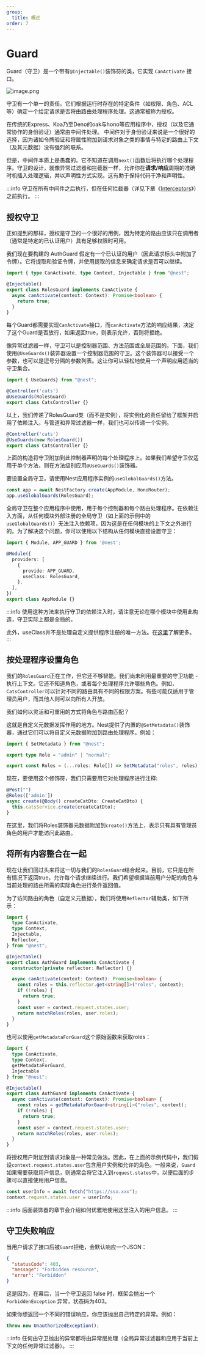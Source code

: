 ```yaml
---
group:
  title: 概述
order: 7
---
```


# Guard

Guard（守卫）是一个带有`@Injectable()`装饰符的类，它实现 `CanActivate` 接口。

![image.png](./images/guards.png)

守卫有一个单一的责任。它们根据运行时存在的特定条件（如权限、角色、ACL等）确定一个给定请求是否将由路由处理程序处理。这通常被称为授权。

在传统的Express、Koa乃至Deno的oak与hono等应用程序中，授权（以及它通常协作的身份验证）通常由中间件处理。
中间件对于身份验证来说是一个很好的选择，因为诸如令牌验证和将属性附加到请求对象之类的事情与特定的路由上下文（及其元数据）没有强烈的联系。

但是，中间件本质上是愚蠢的。它不知道在调用`next()`函数后将执行哪个处理程序。守卫的设计，就像异常过滤器和拦截器一样，允许你在**请求/响应**周期的准确时机插入处理逻辑，并以声明性方式实现。这有助于保持代码干净和声明性。

:::info
守卫在所有中间件之后执行，但在任何拦截器（详见下章《[Interceptors](./08_interceptors)》）之前执行。
:::

## 授权守卫

正如提到的那样，授权是守卫的一个很好的用例，因为特定的路由应该只在调用者（通常是特定的已认证用户）具有足够权限时可用。

我们现在要构建的 AuthGuard 假定有一个已认证的用户（因此请求标头中附加了令牌）。它将提取和验证令牌，并使用提取的信息来确定请求是否可以继续。

```typescript
import { type CanActivate, type Context, Injectable } from "@nest";

@Injectable()
export class RolesGuard implements CanActivate {
  async canActivate(context: Context): Promise<boolean> {
    return true;
  }
}
```

每个Guard都需要实现`CanActivate`接口，而`canActivate`方法的响应结果，决定了这个Guard是否放行，如果返回true，则表示允许，否则将拒绝。

像异常过滤器一样，守卫可以是控制器范围、方法范围或全局范围的。下面，我们使用`@UseGuards()`装饰器设置一个控制器范围的守卫。这个装饰器可以接受一个参数，也可以是逗号分隔的参数列表。这让你可以轻松地使用一个声明应用适当的守卫集合。

```typescript
import { UseGuards} from "@nest";

@Controller('cats')
@UseGuards(RolesGuard)
export class CatsController {}
```

以上，我们传递了RolesGuard类（而不是实例），将实例化的责任留给了框架并启用了依赖注入。与管道和异常过滤器一样，我们也可以传递一个实例。

```typescript
@Controller('cats')
@UseGuards(new RolesGuard())
export class CatsController {}
```

上面的构造将守卫附加到此控制器声明的每个处理程序上。如果我们希望守卫仅适用于单个方法，则在方法级别应用`@UseGuards()`装饰器。

要设置全局守卫，请使用Nest应用程序实例的`useGlobalGuards()`方法。

```typescript
const app = await NestFactory.create(AppModule, HonoRouter);
app.useGlobalGuards(RolesGuard);
```

全局守卫在整个应用程序中使用，用于每个控制器和每个路由处理程序。在依赖注入方面，从任何模块外部注册的全局守卫（如上面的示例中的`useGlobalGuards()`）无法注入依赖项，因为这是在任何模块的上下文之外进行的。为了解决这个问题，你可以使用以下结构从任何模块直接设置守卫：

```typescript
import { Module, APP_GUARD } from '@nest';

@Module({
  providers: [
    {
      provide: APP_GUARD,
      useClass: RolesGuard,
    },
  ],
})
export class AppModule {}
```

:::info
使用这种方法来执行守卫的依赖注入时，请注意无论在哪个模块中使用此构造，守卫实际上都是全局的。
 
此外，useClass并不是处理自定义提供程序注册的唯一方法。在[这里](./11_custom_provider)了解更多。
:::

## 按处理程序设置角色

我们的`RolesGuard`正在工作，但它还不够智能。我们尚未利用最重要的守卫功能 - 执行上下文。它还不知道角色，或者每个处理程序允许哪些角色。例如，`CatsController`可以针对不同的路由具有不同的权限方案。有些可能仅适用于管理员用户，而其他人则可以向所有人开放。

我们如何以灵活和可重用的方式将角色与路由匹配？

这就是自定义元数据发挥作用的地方。Nest提供了内置的`@SetMetadata()`装饰器，通过它们可以将自定义元数据附加到路由处理程序。例如：

```typescript
import { SetMetadata } from "@nest";

export type Role = "admin" | "normal";

export const Roles = (...roles: Role[]) => SetMetadata("roles", roles);
```

现在，要使用这个修饰符，我们只需要用它对处理程序进行注释:

```typescript
@Post("")
@Roles(['admin'])
async create(@Body() createCatDto: CreateCatDto) {
  this.catsService.create(createCatDto);
}
```

在这里，我们将Roles装饰器元数据附加到`create()`方法上，表示只有具有管理员角色的用户才能访问此路由。

## 将所有内容整合在一起

现在让我们回过头来将这一切与我们的`RolesGuard`结合起来。目前，它只是在所有情况下返回true，允许每个请求继续进行。我们希望根据当前用户分配的角色与当前处理的路由所需的实际角色进行条件返回值。

为了访问路由的角色（自定义元数据），我们将使用`Reflector`辅助类，如下所示：

```typescript
import {
  type CanActivate,
  type Context,
  Injectable,
  Reflector,
} from "@nest";

@Injectable()
export class AuthGuard implements CanActivate {
  constructor(private reflector: Reflector) {}

  async canActivate(context: Context): Promise<boolean> {
    const roles = this.reflector.get<string[]>("roles", context);
    if (!roles) {
      return true;
    }
    const user = context.request.states.user;
    return matchRoles(roles, user.roles);
  }
}
```

也可以使用`getMetadataForGuard`这个原始函数来获取roles：

```typescript
import {
  type CanActivate,
  type Context,
  getMetadataForGuard,
  Injectable
} from "@nest";

@Injectable()
export class AuthGuard implements CanActivate {
  async canActivate(context: Context): Promise<boolean> {
    const roles = getMetadataForGuard<string[]>("roles", context);
    if (!roles) {
      return true;
    }
    const user = context.request.states.user;
    return matchRoles(roles, user.roles);
  }
}
```

将授权用户附加到请求对象是一种常见做法。因此，在上面的示例代码中，我们假设`context.request.states.user`包含用户实例和允许的角色。一般来说，`Guard`如果需要获取用户信息，则通常会将它注入到`request.states`中，以便后面的步骤可以直接使用用户信息。

```typescript
const userInfo = await fetch("https://sso.xxx");
context.request.states.user = userInfo;
```

:::info
后面装饰器的章节会介绍如何优雅地使用这里注入的用户信息。
:::

## 守卫失败响应

当用户请求了接口后被`Guard`拒绝，会默认响应一个JSON：

```json
{
  "statusCode": 403,
  "message": "Forbidden resource",
  "error": "Forbidden"
}
```

这是因为，在幕后，当一个守卫返回 false 时，框架会抛出一个 `ForbiddenException` 异常，状态码为403。

如果你想返回一个不同的错误响应，你应该抛出自己特定的异常。例如：

```typescript
throw new UnauthorizedException();
```

:::info
任何由守卫抛出的异常都将由异常层处理（全局异常过滤器和应用于当前上下文的任何异常过滤器）。
:::
